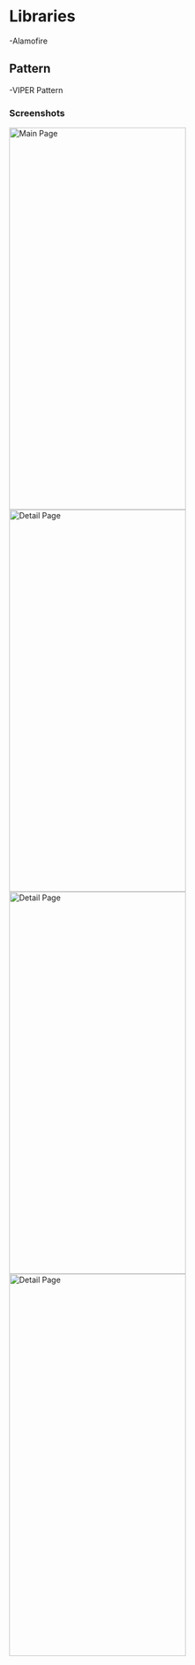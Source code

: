 # Libraries
-Alamofire

## Pattern
-VIPER Pattern

### Screenshots

<img src="https://github.com/MuratYurtseven/IMBdApp-VIPERPattern/assets/123903809/fe03e068-8db2-4faf-a401-fbc438bbf7f9" alt="Main Page" width="320" height="690">







<img src="https://github.com/MuratYurtseven/IMBdApp-VIPERPattern/assets/123903809/288117d9-5c34-4204-99ee-36f9c0ddd778" alt="Detail Page" width="320" height="690">







<img src="https://github.com/MuratYurtseven/IMBdApp-VIPERPattern/assets/123903809/8ed26030-ec44-4562-92eb-574f17251e6c" alt="Detail Page" width="320" height="690">




<img src="https://github.com/MuratYurtseven/IMBdApp-VIPERPattern/assets/123903809/142e706d-eb18-42b2-ac9b-9295419405ae" alt="Detail Page" width="320" height="690">




